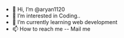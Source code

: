 - 👋 Hi, I’m @aryan1120
- 👀 I’m interested in Coding..
- 🌱 I’m currently learning web development
- 📫 How to reach me -- Mail me

<!---
aryan1120/aryan1120 is a ✨ special ✨ repository because its `README.md` (this file) appears on your GitHub profile.
You can click the Preview link to take a look at your changes.
--->
